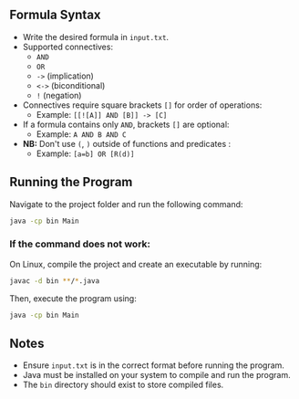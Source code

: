 ## Formula Syntax
- Write the desired formula in `input.txt`.
- Supported connectives:
  - `AND`
  - `OR`
  - `->` (implication)
  - `<->` (biconditional)
  - `!` (negation)
- Connectives require square brackets `[]` for order of operations:
  - Example: `[[![A]] AND [B]] -> [C]`
- If a formula contains only `AND`, brackets `[]` are optional:
  - Example: `A AND B AND C`
- **NB:** Don't use `(`, `)` outside of functions and predicates :
  - Example: `[a=b] OR [R(d)]`

## Running the Program
Navigate to the project folder and run the following command:
```sh
java -cp bin Main
```

### If the command does not work:
On Linux, compile the project and create an executable by running:
```sh
javac -d bin **/*.java
```
Then, execute the program using:
```sh
java -cp bin Main
```

## Notes
- Ensure `input.txt` is in the correct format before running the program.
- Java must be installed on your system to compile and run the program.
- The `bin` directory should exist to store compiled files.

